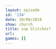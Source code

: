 ```yaml
---
layout: episode
id: '134'
date: 10/09/2018
show: church
title: sup Glitches?
url: 
games: []
---
```

